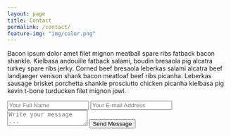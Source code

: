 ```yaml
---
layout: page
title: Contact
permalink: /contact/
feature-img: "img/color.png"
---
```


Bacon ipsum dolor amet filet mignon meatball spare ribs fatback bacon shankle. Kielbasa andouille fatback salami, boudin bresaola pig alcatra turkey spare ribs jerky. Corned beef bresaola leberkas salami alcatra beef landjaeger venison shank bacon meatloaf beef ribs picanha. Leberkas sausage brisket porchetta shankle prosciutto chicken picanha kielbasa pig kevin t-bone turducken filet mignon jowl.

<form action="https://getsimpleform.com/messages?form_api_token=00f15aa6b4e0e42ce37109164f8e0e8c" method="post">
  <!-- the redirect_to is optional, the form will redirect to the referrer on submission -->
  <input type='hidden' name='redirect_to' value='http://jlquaccia.github.io/thank-you' />
  <input type='text' name='name' placeholder='Your Full Name' />
  <input type='email' name='email' placeholder='Your E-mail Address' />
  <textarea name='message' placeholder='Write your message ...'></textarea>
  <input type='submit' value='Send Message' />
</form>